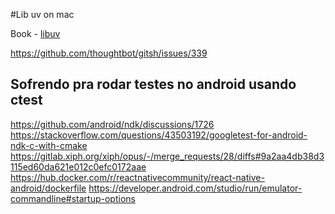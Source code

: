 #Lib uv on mac

Book - [libuv](https://docs.libuv.org/en/v1.x/guide/introduction.html)

https://github.com/thoughtbot/gitsh/issues/339

## Sofrendo pra rodar testes no android usando ctest

https://github.com/android/ndk/discussions/1726
https://stackoverflow.com/questions/43503192/googletest-for-android-ndk-c-with-cmake
https://gitlab.xiph.org/xiph/opus/-/merge_requests/28/diffs#9a2aa4db38d3115ed60da621e012c0efc0172aae
https://hub.docker.com/r/reactnativecommunity/react-native-android/dockerfile
https://developer.android.com/studio/run/emulator-commandline#startup-options
